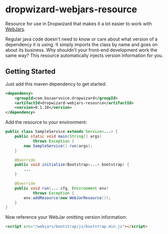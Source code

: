 dropwizard-webjars-resource
===========================

Resource for use in Dropwizard that makes it a lot easier to work with [WebJars](http://www.webjars.org).

Regular java code doesn't need to know or care about what version of a dependency it is using. It simply imports the
class by name and goes on about its business. Why shouldn't your front-end development work the same way? This resource
automatically injects version information for you.

Getting Started
---------------

Just add this maven dependency to get started:
```xml
<dependency>
    <groupId>com.bazaarvoice.dropwizard</groupId>
    <artifactId>dropwizard-webjars-resource</artifactId>
    <version>0.1.10</version>
</dependency>
```

Add the resource to your environment:
```java
public class SampleService extends Service<...> {
    public static void main(String[] args)
            throws Exception {
        new SampleService().run(args);
    }

    @Override
    public void initialize(Bootstrap<...> bootstrap) {
        ...
    }

    @Override
    public void run(... cfg, Environment env)
            throws Exception {
        env.addResource(new WebJarResource());
    }
}
```

Now reference your WebJar omitting version information:
```html
<script src="/webjars/bootstrap/js/bootstrap.min.js"></script>
```
